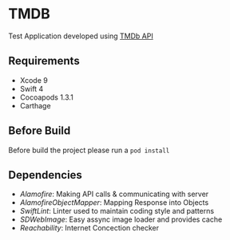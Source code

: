# TMDB

Test Application developed using [TMDb API](https://developers.themoviedb.org)

## Requirements

 - Xcode 9
 - Swift 4
 - Cocoapods 1.3.1
 - Carthage

## Before Build

Before build the project please run a `pod install`

## Dependencies

 - *Alamofire*: Making API calls & communicating with server
 - *AlamofireObjectMapper*: Mapping Response into Objects
 - *SwiftLint*: Linter used to maintain coding style and patterns
 - *SDWebImage*: Easy assync image loader and provides cache
 - *Reachability*: Internet Concection checker
